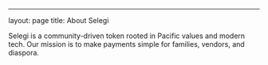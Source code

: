 ---
layout: page
title: About Selegi
<link rel="stylesheet" href="/assets/css/custom.css">


Selegi is a community-driven token rooted in Pacific values and modern tech. Our mission is to make payments simple for families, vendors, and diaspora.

